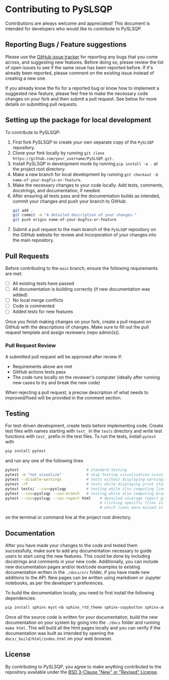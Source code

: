 # Contributing to PySLSQP

Contributions are always welcome and appreciated!
This document is intended for developers who would like to contribute to PySLSQP.

## Reporting Bugs / Feature suggestions
Please use the [GitHub issue tracker](https://github.com/anugrahjo/PySLSQP/issues) 
for reporting any bugs that you come across, and suggesting new features.
Before doing so, please review the list of open issues to see if the same issue has been reported before. 
If it's already been reported, please comment on the existing issue instead of creating a new one.

If you already know the fix for a reported bug or know how to implement a suggested new feature, 
please feel free to make the necessary code changes on your fork and then submit a pull request. 
See below for more details on submitting pull requests.

## Setting up the package for local development
To contribute to PySLSQP:
1. First fork PySLSQP to create your own separate copy of the `PySLSQP` repository.
2. Clone your fork locally by running `git clone https://github.com/your_username/PySLSQP.git`.
3. Install PySLSQP in development mode by running `pip install -e .` at the project root directory.
4. Make a new branch for local development by running `git checkout -b name-of-your-bugfix-or-feature`.
5. Make the necessary changes to your code locally. Add tests, comments, docstrings, and documentation, if needed.
6. After ensuring all tests pass and the documentation builds as intended, 
   commit your changes and push your branch to GitHub:
    ```sh
    git add .
    git commit -m "A detailed description of your changes."
    git push origin name-of-your-bugfix-or-feature
    ```
7. Submit a pull request to the main branch of the `PySLSQP` repository on the GitHub website for review and
   incorporation of your changes into the main repository.

## Pull Requests
Before contributing to the `main` branch, ensure the following requirements are met:
- [ ] All existing tests have passed
- [ ] All documentation is building correctly (if new documentation was added) 
- [ ] No local merge conflicts
- [ ] Code is commented
- [ ] Added tests for new features

Once you finish making changes on your fork, create a pull request on GitHub with the descriptions of changes.
Make sure to fill out the pull request template and assign reviewers (repo admin(s)).
<!-- To create the pull request, follow the steps:

1. Pull from `main` branch
```sh
git pull # Get most up-to-update version
```
1. Merge with main and check for conflicts
```sh
git merge main # merge with main locally on your branch to check for conflicts
```
1. Run tests
```sh
pytest # standard testing
pytest --disable-warnings # tests without displaying warnings
pytest -rP # tests while displaying print statements
```

1. Push changes

```sh
git push
```

5. Create pull request on GitHub with descriptions for changes.
 - Fill out pull request template
 - Assign reviewers (repo admin(s)) -->

### Pull Request Review
A submitted pull request will be approved after review if:
 - Requirements above are met
 - GitHub actions tests pass
 - The code runs locally on the reviewer's computer (ideally after running new cases to try and break the new code)

When rejecting a pull request, a precise description of what needs to 
improved/fixed will be provided in the comment section.

## Testing
For test-driven development, create tests before implementing code.
Create test files with names starting with `test_` in the `tests` directory and 
write test functions with `test_` prefix in the test files.
To run the tests, install `pytest` with 
```sh
pip install pytest
``` 
and run any one of the following lines
```sh
pytest                              # standard testing
pytest -m "not visualize"           # skip testing visualization since it opens multiple windows
pytest --disable-warnings           # tests without displaying warnings
pytest -rP                          # tests while displaying print statements
pytest tests/ --cov=pyslsqp         # testing while also computing line coverage
pytest --cov=pyslsqp --cov-branch   # testing while also computing branch coverage
pytest --cov=pyslsqp --cov-report html    # detailed coverage report generated at htmlcov/index.html
                                          # clicking specific files in the report shows 
                                          # which lines were missed in testing
```
on the terminal or command line at the project root directory.

## Documentation
After you have made your changes to the code and tested them successfully, make sure to add any
documentation necessary to guide users to start using the new features.
This could be done by including docstrings and comments in your new code.
Additionally, you can include new documentation pages and/or text/code examples to existing documentation
written in the `./docs/src` folder, if you have made new additions to the API.
New pages can be written using markdown or Jupyter notebooks, as per the
developer's preferences.

To build the documentation locally, you need to first install the following dependencies:
```sh
pip install sphinx myst-nb sphinx_rtd_theme sphinx-copybutton sphinx-autoapi numpydoc sphinxcontrib-bibtex
```
Once all the source code is written for your documentation, 
build the new documentation on your system by going into the `./docs` folder and running `make html`.
This will build all the html pages locally and you can verify if the documentation was built as intended by
opening the `docs/_build/html/index.html` on your web browser.

## License
By contributing to PySLSQP, you agree to make anything contributed to the repository available 
under the [BSD 3-Clause "New" or "Revised" License](https://github.com/anugrahjo/PySLSQP/blob/main/LICENSE.txt).
